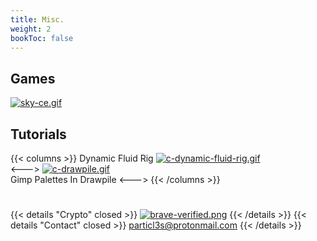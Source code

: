 ```yaml
---
title: Misc.
weight: 2
bookToc: false
---
```


## Games
[![sky-ce.gif](https://i.postimg.cc/C5B3Fbrv/sky-ce.gif)](/sky_time/)

## Tutorials

{{< columns >}}
Dynamic Fluid Rig
[![c-dynamic-fluid-rig.gif](https://i.postimg.cc/52xLx0sR/c-dynamic-fluid-rig.gif)](/dynamic_fluid_rig/)  
<--->
[![c-drawpile.gif](https://i.postimg.cc/vmTnVKF7/c-drawpile.gif)](/drawpile/)  
Gimp Palettes In Drawpile
<--->
{{< /columns >}}

#

{{< details "Crypto" closed >}}
[![brave-verified.png](https://i.postimg.cc/gYV77BX2/brave-verified.png)](/docs/repository/misc.)
{{< /details >}}
{{< details "Contact" closed >}}
particl3s@protonmail.com
{{< /details >}}

